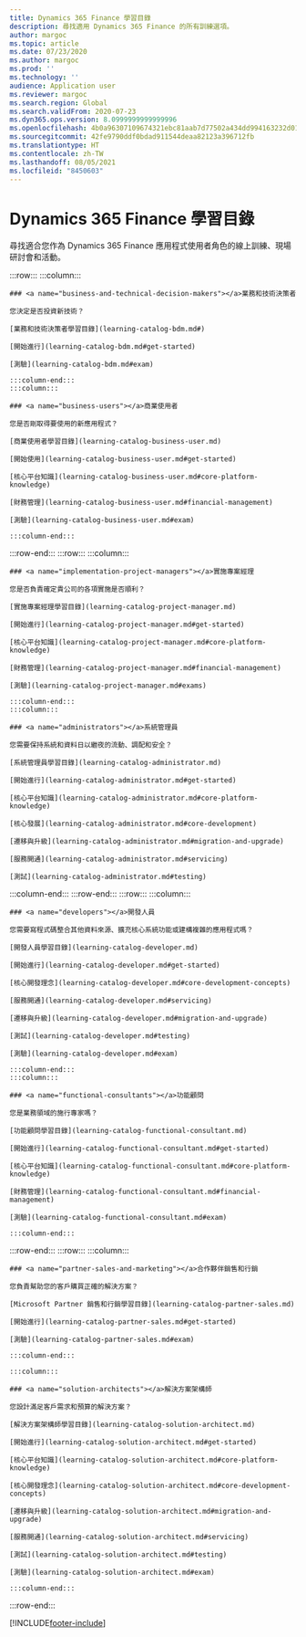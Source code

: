 ```yaml
---
title: Dynamics 365 Finance 學習目錄
description: 尋找適用 Dynamics 365 Finance 的所有訓練選項。
author: margoc
ms.topic: article
ms.date: 07/23/2020
ms.author: margoc
ms.prod: ''
ms.technology: ''
audience: Application user
ms.reviewer: margoc
ms.search.region: Global
ms.search.validFrom: 2020-07-23
ms.dyn365.ops.version: 8.0999999999999996
ms.openlocfilehash: 4b0a96307109674321ebc81aab7d77502a434dd994163232d012627f52d7b409
ms.sourcegitcommit: 42fe9790ddf0bdad911544deaa82123a396712fb
ms.translationtype: HT
ms.contentlocale: zh-TW
ms.lasthandoff: 08/05/2021
ms.locfileid: "8450603"
---
```

# <a name="dynamics-365-finance-learning-catalog"></a>Dynamics 365 Finance 學習目錄

尋找適合您作為 Dynamics 365 Finance 應用程式使用者角色的線上訓練、現場研討會和活動。

<!-- ![Universal Windows Platform (UWP).](images/platform-uwp.png)  -->  

:::row:::
    :::column:::
<!-- ![Universal Windows Platform (UWP).](images/platform-uwp.png)  -->  

    ### <a name="business-and-technical-decision-makers"></a>業務和技術決策者

    您決定是否投資新技術？ 

    [業務和技術決策者學習目錄](learning-catalog-bdm.md#)

    [開始進行](learning-catalog-bdm.md#get-started)

    [測驗](learning-catalog-bdm.md#exam)

    :::column-end:::
    :::column:::

    ### <a name="business-users"></a>商業使用者

    您是否剛取得要使用的新應用程式？ 

    [商業使用者學習目錄](learning-catalog-business-user.md)

    [開始使用](learning-catalog-business-user.md#get-started)

    [核心平台知識](learning-catalog-business-user.md#core-platform-knowledge)

    [財務管理](learning-catalog-business-user.md#financial-management)

    [測驗](learning-catalog-business-user.md#exam)

    :::column-end:::
:::row-end:::
:::row:::
    :::column:::

    ### <a name="implementation-project-managers"></a>實施專案經理

    您是否負責確定貴公司的各項實施是否順利？

    [實施專案經理學習目錄](learning-catalog-project-manager.md)

    [開始進行](learning-catalog-project-manager.md#get-started)

    [核心平台知識](learning-catalog-project-manager.md#core-platform-knowledge)

    [財務管理](learning-catalog-project-manager.md#financial-management)

    [測驗](learning-catalog-project-manager.md#exams)

    :::column-end:::
    :::column:::

    ### <a name="administrators"></a>系統管理員

    您需要保持系統和資料日以繼夜的流動、調配和安全？

    [系統管理員學習目錄](learning-catalog-administrator.md)

    [開始進行](learning-catalog-administrator.md#get-started)

    [核心平台知識](learning-catalog-administrator.md#core-platform-knowledge)

    [核心發展](learning-catalog-administrator.md#core-development)

    [遷移與升級](learning-catalog-administrator.md#migration-and-upgrade)

    [服務開通](learning-catalog-administrator.md#servicing)

    [測試](learning-catalog-administrator.md#testing)

  :::column-end:::
:::row-end:::
:::row:::
    :::column:::

    ### <a name="developers"></a>開發人員

    您需要寫程式碼整合其他資料來源、擴充核心系統功能或建構複雜的應用程式嗎？

    [開發人員學習目錄](learning-catalog-developer.md)

    [開始進行](learning-catalog-developer.md#get-started)

    [核心開發理念](learning-catalog-developer.md#core-development-concepts)

    [服務開通](learning-catalog-developer.md#servicing)

    [遷移與升級](learning-catalog-developer.md#migration-and-upgrade)

    [測試](learning-catalog-developer.md#testing)

    [測驗](learning-catalog-developer.md#exam)

    :::column-end:::
    :::column:::

    ### <a name="functional-consultants"></a>功能顧問

    您是業務領域的施行專家嗎？ 

    [功能顧問學習目錄](learning-catalog-functional-consultant.md)

    [開始進行](learning-catalog-functional-consultant.md#get-started)

    [核心平台知識](learning-catalog-functional-consultant.md#core-platform-knowledge)

    [財務管理](learning-catalog-functional-consultant.md#financial-management)

    [測驗](learning-catalog-functional-consultant.md#exam)

    :::column-end:::
:::row-end:::
:::row:::
    :::column:::

    ### <a name="partner-sales-and-marketing"></a>合作夥伴銷售和行銷

    您負責幫助您的客戶購買正確的解決方案？ 

    [Microsoft Partner 銷售和行銷學習目錄](learning-catalog-partner-sales.md)

    [開始進行](learning-catalog-partner-sales.md#get-started)

    [測驗](learning-catalog-partner-sales.md#exam)

    :::column-end:::

    :::column:::

    ### <a name="solution-architects"></a>解決方案架構師

    您設計滿足客戶需求和預算的解決方案？

    [解決方案架構師學習目錄](learning-catalog-solution-architect.md)

    [開始進行](learning-catalog-solution-architect.md#get-started)

    [核心平台知識](learning-catalog-solution-architect.md#core-platform-knowledge)

    [核心開發理念](learning-catalog-solution-architect.md#core-development-concepts)

    [遷移與升級](learning-catalog-solution-architect.md#migration-and-upgrade)

    [服務開通](learning-catalog-solution-architect.md#servicing)

    [測試](learning-catalog-solution-architect.md#testing)

    [測驗](learning-catalog-solution-architect.md#exam)

    :::column-end:::
:::row-end:::


[!INCLUDE[footer-include](../../includes/footer-banner.md)]